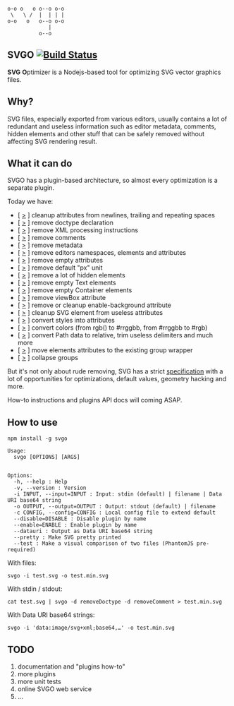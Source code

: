 ```
o-o o   o o--o o-o
 \   \ /  |  | | |
o-o   o   o--o o-o
             |
          o--o
```

## SVGO [![Build Status](https://secure.travis-ci.org/svg/svgo.png)](http://travis-ci.org/svg/svgo)

**SVG** **O**ptimizer is a Nodejs-based tool for optimizing SVG vector graphics files.

## Why?

SVG files, especially exported from various editors, usually contains a lot of redundant and useless information such as editor metadata, comments, hidden elements and other stuff that can be safely removed without affecting SVG rendering result.

## What it can do

SVGO has a plugin-based architecture, so almost every optimization is a separate plugin.

Today we have:

* [ [>](svgo/blob/master/plugins/cleanupAttrs.js) ] cleanup attributes from newlines, trailing and repeating spaces
* [ [>](svgo/blob/master/plugins/removeDoctype.js) ] remove doctype declaration
* [ [>](svgo/blob/master/plugins/removeXMLProcInst.js) ] remove XML processing instructions
* [ [>](svgo/blob/master/plugins/removeComments.js) ] remove comments
* [ [>](svgo/blob/master/plugins/removeMetadata.js) ] remove metadata
* [ [>](svgo/blob/master/plugins/removeEditorsNSData.js) ] remove editors namespaces, elements and attributes
* [ [>](svgo/blob/master/plugins/removeEmptyAttrs.js) ] remove empty attributes
* [ [>](svgo/blob/master/plugins/removeDefaultPx.js) ] remove default "px" unit
* [ [>](svgo/blob/master/plugins/removeHiddenElems.js) ] remove a lot of hidden elements
* [ [>](svgo/blob/master/plugins/removeEmptyText.js) ] remove empty Text elements
* [ [>](svgo/blob/master/plugins/removeEmptyContainers.js) ] remove empty Container elements
* [ [>](svgo/blob/master/plugins/removeViewBox.js) ] remove viewBox attribute
* [ [>](svgo/blob/master/plugins/cleanupEnableBackground.js) ] remove or cleanup enable-background attribute
* [ [>](svgo/blob/master/plugins/cleanupSVGElem.js) ] cleanup SVG element from useless attributes
* [ [>](svgo/blob/master/plugins/convertStyleToAttrs.js) ] convert styles into attributes
* [ [>](svgo/blob/master/plugins/convertColors.js) ] convert colors (from rgb() to #rrggbb, from #rrggbb to #rgb)
* [ [>](svgo/blob/master/plugins/convertPathData.js) ] convert Path data to relative, trim useless delimiters and much more
* [ [>](svgo/blob/master/plugins/moveElemsAttrsToGroup.js) ] move elements attributes to the existing group wrapper
* [ [>](svgo/blob/master/plugins/collapseGroups.js) ] collapse groups

But it's not only about rude removing, SVG has a strict [specification](http://www.w3.org/TR/SVG/expanded-toc.html) with a lot of opportunities for optimizations, default values, geometry hacking and more.

How-to instructions and plugins API docs will coming ASAP.


## How to use

```
npm install -g svgo
```

```
Usage:
  svgo [OPTIONS] [ARGS]


Options:
  -h, --help : Help
  -v, --version : Version
  -i INPUT, --input=INPUT : Input: stdin (default) | filename | Data URI base64 string
  -o OUTPUT, --output=OUTPUT : Output: stdout (default) | filename
  -c CONFIG, --config=CONFIG : Local config file to extend default
  --disable=DISABLE : Disable plugin by name
  --enable=ENABLE : Enable plugin by name
  --datauri : Output as Data URI base64 string
  --pretty : Make SVG pretty printed
  --test : Make a visual comparison of two files (PhantomJS pre-required)
```

With files:

```
svgo -i test.svg -o test.min.svg
```

With stdin / stdout:

```
cat test.svg | svgo -d removeDoctype -d removeComment > test.min.svg
```

With Data URI base64 strings:

```
svgo -i 'data:image/svg+xml;base64,…' -o test.min.svg
```

## TODO

1. documentation and "plugins how-to"
2. more plugins
3. more unit tests
4. online SVGO web service
5. …
